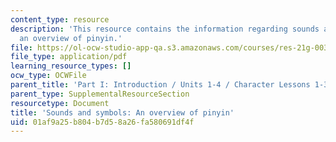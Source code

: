 ```yaml
---
content_type: resource
description: 'This resource contains the information regarding sounds and symbols:
  an overview of pinyin.'
file: https://ol-ocw-studio-app-qa.s3.amazonaws.com/courses/res-21g-003-learning-chinese-a-foundation-course-in-mandarin-spring-2011/01af9a25b804b7d58a26fa580691df4f_MITRES_21G_003S11_pinyin.pdf
file_type: application/pdf
learning_resource_types: []
ocw_type: OCWFile
parent_title: 'Part I: Introduction / Units 1-4 / Character Lessons 1-3'
parent_type: SupplementalResourceSection
resourcetype: Document
title: 'Sounds and symbols: An overview of pinyin'
uid: 01af9a25-b804-b7d5-8a26-fa580691df4f
---
```

